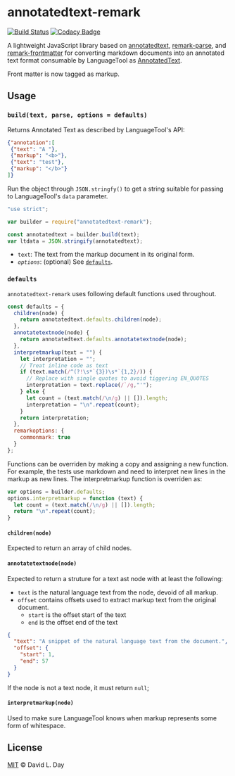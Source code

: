 # annotatedtext-remark

[![Build Status](https://travis-ci.org/prosegrinder/annotatedtext-remark.svg?branch=master)](https://travis-ci.org/prosegrinder/annotatedtext-remark)
[![Codacy Badge](https://api.codacy.com/project/badge/Grade/3aba5f7e370c4ca6973938158b120b26)](https://www.codacy.com/app/ProseGrinder/annotatedtext-remark?utm_source=github.com&amp;utm_medium=referral&amp;utm_content=prosegrinder/annotatedtext-remark&amp;utm_campaign=Badge_Grade)

A lightweight JavaScript library based on [annotatedtext](https://github.com/prosegrinder/annotatedtext), [remark-parse](https://github.com/remarkjs/remark/tree/master/packages/remark-parse), and [remark-frontmatter](https://github.com/remarkjs/remark-frontmatter) for converting markdown documents into an annotated text format consumable by LanguageTool as [AnnotatedText](https://languagetool.org/development/api/org/languagetool/markup/AnnotatedText.html).

Front matter is now tagged as markup.

## Usage

### `build(text, parse, options = defaults)`

Returns Annotated Text as described by LanguageTool's API:

```json
{"annotation":[
 {"text": "A "},
 {"markup": "<b>"},
 {"text": "test"},
 {"markup": "</b>"}
]}
```

Run the object through `JSON.stringfy()` to get a string suitable
for passing to LanguageTool's `data` parameter.

```js
"use strict";

var builder = require("annotatedtext-remark");

const annotatedtext = builder.build(text);
var ltdata = JSON.stringify(annotatedtext);
```

* `text`: The text from the markup document in its original form.
* _`options`_: (optional) See [`defaults`](#defaults).

### `defaults`

`annotatedtext-remark` uses following default functions used throughout.

```js
const defaults = {
  children(node) {
    return annotatedtext.defaults.children(node);
  },
  annotatetextnode(node) {
    return annotatedtext.defaults.annotatetextnode(node);
  },
  interpretmarkup(text = "") {
    let interpretation = "";
    // Treat inline code as text
    if (text.match(/^(?!\s*`{3})\s*`{1,2}/)) {
      // Replace with single quotes to avoid tiggering EN_QUOTES
      interpretation = text.replace(/`/g,"'");
    } else {
      let count = (text.match(/\n/g) || []).length;
      interpretation = "\n".repeat(count);
    }
    return interpretation;
  },
  remarkoptions: {
    commonmark: true
  }
};
```

Functions can be overriden by making a copy and assigning a new function. For
example, the tests use markdown and need to interpret new lines in the markup
as new lines. The interpretmarkup function is overriden as:

```js
var options = builder.defaults;
options.interpretmarkup = function (text) {
  let count = (text.match(/\n/g) || []).length;
  return "\n".repeat(count);
}
```

#### `children(node)`

Expected to return an array of child nodes.

#### `annotatetextnode(node)`

Expected to return a struture for a text ast node with at least the following:

* `text` is the natural language text from the node, devoid of all markup.
* `offset` contains offsets used to extract markup text from the original document.
  * `start` is the offset start of the text
  * `end` is the offset end of the text

```json
{
  "text": "A snippet of the natural language text from the document.",
  "offset": {
    "start": 1,
    "end": 57
  }
}
```

If the node is not a text node, it must return `null`;

#### `interpretmarkup(node)`

Used to make sure LanguageTool knows when markup represents some form of whitespace.

## License

[MIT](LICENSE) © David L. Day
